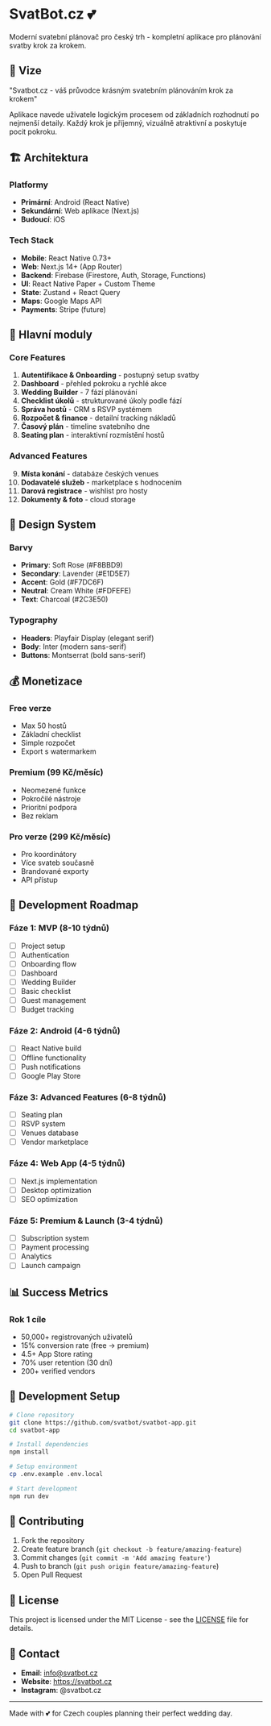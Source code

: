# SvatBot.cz 💕

Moderní svatební plánovač pro český trh - kompletní aplikace pro plánování svatby krok za krokem.

## 🎯 Vize

"Svatbot.cz - váš průvodce krásným svatebním plánováním krok za krokem"

Aplikace navede uživatele logickým procesem od základních rozhodnutí po nejmenší detaily. Každý krok je příjemný, vizuálně atraktivní a poskytuje pocit pokroku.

## 🏗 Architektura

### Platformy
- **Primární**: Android (React Native)
- **Sekundární**: Web aplikace (Next.js)
- **Budoucí**: iOS

### Tech Stack
- **Mobile**: React Native 0.73+
- **Web**: Next.js 14+ (App Router)
- **Backend**: Firebase (Firestore, Auth, Storage, Functions)
- **UI**: React Native Paper + Custom Theme
- **State**: Zustand + React Query
- **Maps**: Google Maps API
- **Payments**: Stripe (future)

## 📱 Hlavní moduly

### Core Features
1. **Autentifikace & Onboarding** - postupný setup svatby
2. **Dashboard** - přehled pokroku a rychlé akce
3. **Wedding Builder** - 7 fází plánování
4. **Checklist úkolů** - strukturované úkoly podle fází
5. **Správa hostů** - CRM s RSVP systémem
6. **Rozpočet & finance** - detailní tracking nákladů
7. **Časový plán** - timeline svatebního dne
8. **Seating plan** - interaktivní rozmístění hostů

### Advanced Features
9. **Místa konání** - databáze českých venues
10. **Dodavatelé služeb** - marketplace s hodnocením
11. **Darová registrace** - wishlist pro hosty
12. **Dokumenty & foto** - cloud storage

## 🎨 Design System

### Barvy
- **Primary**: Soft Rose (#F8BBD9)
- **Secondary**: Lavender (#E1D5E7)
- **Accent**: Gold (#F7DC6F)
- **Neutral**: Cream White (#FDFEFE)
- **Text**: Charcoal (#2C3E50)

### Typography
- **Headers**: Playfair Display (elegant serif)
- **Body**: Inter (modern sans-serif)
- **Buttons**: Montserrat (bold sans-serif)

## 💰 Monetizace

### Free verze
- Max 50 hostů
- Základní checklist
- Simple rozpočet
- Export s watermarkem

### Premium (99 Kč/měsíc)
- Neomezené funkce
- Pokročilé nástroje
- Prioritní podpora
- Bez reklam

### Pro verze (299 Kč/měsíc)
- Pro koordinátory
- Více svateb současně
- Brandované exporty
- API přístup

## 🚀 Development Roadmap

### Fáze 1: MVP (8-10 týdnů)
- [ ] Project setup
- [ ] Authentication
- [ ] Onboarding flow
- [ ] Dashboard
- [ ] Wedding Builder
- [ ] Basic checklist
- [ ] Guest management
- [ ] Budget tracking

### Fáze 2: Android (4-6 týdnů)
- [ ] React Native build
- [ ] Offline functionality
- [ ] Push notifications
- [ ] Google Play Store

### Fáze 3: Advanced Features (6-8 týdnů)
- [ ] Seating plan
- [ ] RSVP system
- [ ] Venues database
- [ ] Vendor marketplace

### Fáze 4: Web App (4-5 týdnů)
- [ ] Next.js implementation
- [ ] Desktop optimization
- [ ] SEO optimization

### Fáze 5: Premium & Launch (3-4 týdnů)
- [ ] Subscription system
- [ ] Payment processing
- [ ] Analytics
- [ ] Launch campaign

## 📊 Success Metrics

### Rok 1 cíle
- 50,000+ registrovaných uživatelů
- 15% conversion rate (free → premium)
- 4.5+ App Store rating
- 70% user retention (30 dní)
- 200+ verified vendors

## 🔧 Development Setup

```bash
# Clone repository
git clone https://github.com/svatbot/svatbot-app.git
cd svatbot-app

# Install dependencies
npm install

# Setup environment
cp .env.example .env.local

# Start development
npm run dev
```

## 📝 Contributing

1. Fork the repository
2. Create feature branch (`git checkout -b feature/amazing-feature`)
3. Commit changes (`git commit -m 'Add amazing feature'`)
4. Push to branch (`git push origin feature/amazing-feature`)
5. Open Pull Request

## 📄 License

This project is licensed under the MIT License - see the [LICENSE](LICENSE) file for details.

## 🤝 Contact

- **Email**: info@svatbot.cz
- **Website**: https://svatbot.cz
- **Instagram**: @svatbot.cz

---

Made with 💕 for Czech couples planning their perfect wedding day.

